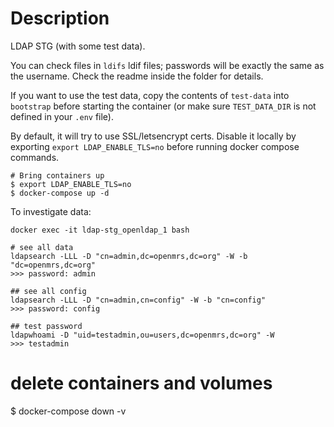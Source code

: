 # Description

LDAP STG (with some test data).


You can check files in `ldifs` ldif files; passwords will be exactly the same as
the username. Check the readme inside the folder for details.

If you want to use the test data, copy the contents of `test-data` into `bootstrap` before starting the container
(or make sure `TEST_DATA_DIR` is not defined in your `.env` file).

By default, it will try to use SSL/letsencrypt certs. Disable it locally by exporting `export LDAP_ENABLE_TLS=no` before running docker compose commands. 

```
# Bring containers up
$ export LDAP_ENABLE_TLS=no
$ docker-compose up -d
```

To investigate data:
```
docker exec -it ldap-stg_openldap_1 bash

# see all data
ldapsearch -LLL -D "cn=admin,dc=openmrs,dc=org" -W -b "dc=openmrs,dc=org"
>>> password: admin

## see all config
ldapsearch -LLL -D "cn=admin,cn=config" -W -b "cn=config"
>>> password: config

## test password
ldapwhoami -D "uid=testadmin,ou=users,dc=openmrs,dc=org" -W
>>> testadmin

```
# delete containers and volumes
$ docker-compose down -v
```
